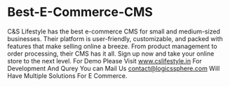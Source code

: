 # Best-E-Commerce-CMS
C&amp;S Lifestyle has the best e-commerce CMS for small and medium-sized businesses. Their platform is user-friendly, customizable, and packed with features that make selling online a breeze. From product management to order processing, their CMS has it all. Sign up now and take your online store to the next level.
For Demo Please Visit www.cslifestyle.in
For Development And Qurey You can Mail Us contact@logicssphere.com
Will Have Multiple Solutions For E Commerce.
